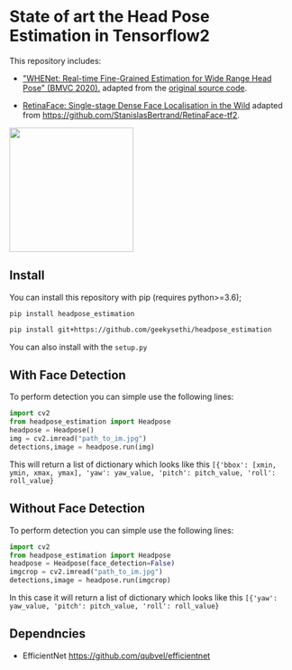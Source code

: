 # State of art the Head Pose Estimation in Tensorflow2 

This repository includes:
- ["WHENet: Real-time Fine-Grained Estimation for Wide Range Head Pose" (BMVC 2020).](https://www.bmvc2020-conference.com/assets/papers/0907.pdf) adapted from the [original source code](https://github.com/Ascend-Research/HeadPoseEstimation-WHENet).


- [RetinaFace: Single-stage Dense Face Localisation in the Wild](https://arxiv.org/abs/1905.00641) adapted from https://github.com/StanislasBertrand/RetinaFace-tf2.





<img src=images/output.png height="220"/> 



## Install

You can install this repository with pip (requires python>=3.6);

```
pip install headpose_estimation
```

```bash
pip install git+https://github.com/geekysethi/headpose_estimation
```

You can also install with the `setup.py`

##  With Face Detection
To perform detection you can simple use the following lines:

```python
import cv2
from headpose_estimation import Headpose
headpose = Headpose()
img = cv2.imread("path_to_im.jpg")
detections,image = headpose.run(img)
```

This will return a list of dictionary which looks like this `[{'bbox': [xmin, ymin, xmax, ymax], 'yaw': yaw_value, 'pitch': pitch_value, 'roll': roll_value}`


##  Without Face Detection
To perform detection you can simple use the following lines:

```python
import cv2
from headpose_estimation import Headpose
headpose = Headpose(face_detection=False)
imgcrop = cv2.imread("path_to_im.jpg")
detections,image = headpose.run(imgcrop)
```

In this case it will return a list of dictionary which looks like this `[{'yaw': yaw_value, 'pitch': pitch_value, 'roll': roll_value}`

## Dependncies
* EfficientNet https://github.com/qubvel/efficientnet
